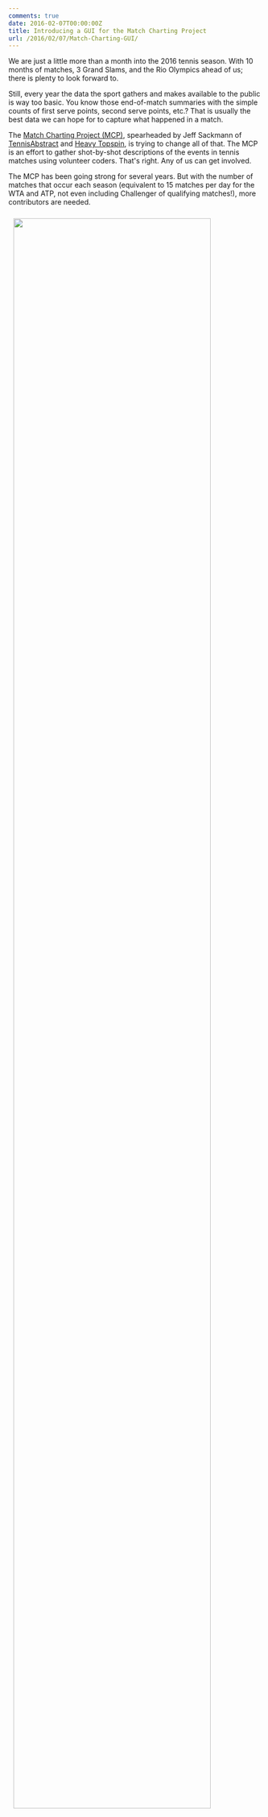 ```yaml
---
comments: true
date: 2016-02-07T00:00:00Z
title: Introducing a GUI for the Match Charting Project
url: /2016/02/07/Match-Charting-GUI/
---
```


We are just a little more than a month into the 2016 tennis season. With 10 months of matches, 3 Grand Slams, and the Rio Olympics ahead of us; there is plenty to look forward to. 

Still, every year the data the sport gathers and makes available to the public is way too basic. You know those end-of-match summaries with the simple counts of first serve points, second serve points, etc.? That is usually the best data we can hope for to capture what happened in a match.

The [Match Charting Project (MCP)](http://www.tennisabstract.com/blog/2013/11/26/the-match-charting-project/), spearheaded by Jeff Sackmann of [TennisAbstract](http://www.tennisabstract.com/) and [Heavy Topspin](http://heavytopspin.com/), is trying to change all of that. The MCP is an effort to gather shot-by-shot descriptions of the events in tennis matches using volunteer coders. That's right. Any of us can get involved.

The MCP has been going strong for several years. But with the number of matches that occur each season (equivalent to 15 matches per day for the WTA and ATP, not even including Challenger of qualifying matches!), more contributors are needed.

<div style="float:center;padding:2%;"><a href="https://skovalchik.shinyapps.io/ChartingGUI"><img src="/assets/mcp_gui.png" width="90%"/><p style="font-size:14px;">Caption: Snapshot of GUI for the MCP</p></a></div>

Now comes a confession...I tried charting a number of times when I first heard about the project. But I just couldn't do it. 

I felt with enough practice I would eventually, like with a new language, have a breakthrough. At the same time, I figured I could start charting much more quickly if I had a tool that could do the coding for me&mdash; an interpreter, in effect. So I built something that worked for (impatient) me and was able to chart 2 matches fairly quickly. You can read more about how the GUI works under the [`Getting Started' tab](https://skovalchik.shinyapps.io/ChartingGUI).

I still have a long way to go before reaching supercontributor status, but this experience made me think that others might find this tool useful for charting too. So I have made a public version you can [find here](https://skovalchik.shinyapps.io/ChartingGUI). This is a simple point-and-click interface that is intended for people who haven't charted a match yet but would like to without having to learn the code. In this way, the goal is to complement the tool Jeff Sackmann has already created, which can be used to chart much more quickly once one knows `the code' but has a steeper learning curve. My hope is that the GUI can be an entryway to charting with the code; or a tool to help those (like myself), who might have otherwise needed a lot of time to contribute, to start contributing right away.

I have also made the source code for the [app available on Github](https://github.com/skoval/ChartingGUI). There are a lot of improvements that could be added. Since I have reached the limit of my Web development skills, I am hoping that some bright developers out there will work some wonders with this concept.

I'll continue to maintain the current version, and your feedback is welcome.



